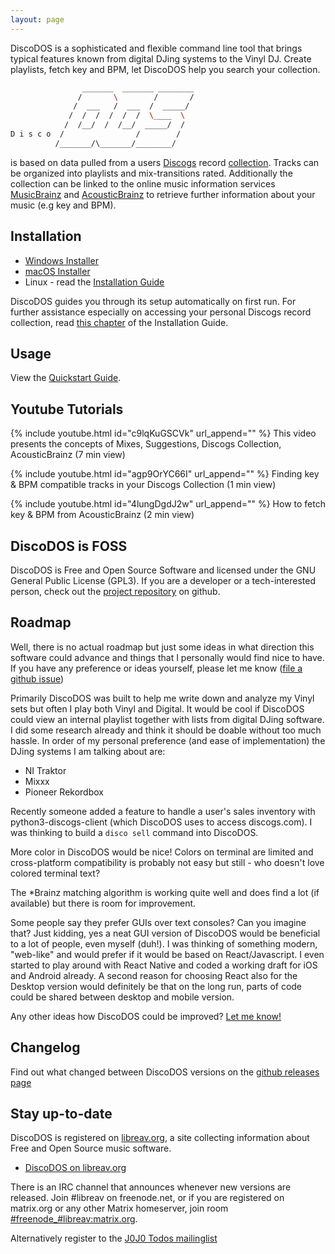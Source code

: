 ```yaml
---
layout: page
---
```


DiscoDOS is a sophisticated and flexible command line tool that brings
typical features known from digital DJing systems to the Vinyl DJ. Create
playlists, fetch key and BPM, let DiscoDOS help you search your collection.

``` bash
                _______  _______ ________
               /       \        /       /
              /  ___   /  ___  /  _____/
             /  /  /  /  /  /  \____  \
            /  /__/  /  /__/  _____/  /
D i s c o  /                /        /
          /_______/\_______/________/
```

is based on data pulled from a users [Discogs](https://www.discogs.com)
record [collection](https://support.discogs.com/hc/en-us/articles/360007331534-How-Does-The-Collection-Feature-Work-).
Tracks can be organized into playlists and mix-transitions rated.
Additionally the collection can be linked to the online music information
services [MusicBrainz](https://musicbrainz.org) and
[AcousticBrainz](https://acousticbrainz.org) to retrieve further information
about your music (e.g key and BPM).

## Installation
- [Windows Installer](https://github.com/JOJ0/discodos/releases/download/v1.1.0/DiscoDOS-1.1.0-Win.exe)
- [macOS Installer](https://github.com/JOJ0/discodos/releases/download/v1.1.0/DiscoDOS-1.1.0-macOS.dmg)
- Linux - read the [Installation Guide](https://discodos.readthedocs.io/en/latest/INSTALLATION.html#linux)

DiscoDOS guides you through its setup automatically on first run. For further
assistance especially on accessing your personal Discogs record collection,
read [this chapter](https://discodos.readthedocs.io/en/latest/INSTALLATION.html#configure-discogs-api-access)
of the Installation Guide.


## Usage

View the [Quickstart Guide](https://discodos.readthedocs.io/en/latest/QUICKSTART.html).

## Youtube Tutorials


{% include youtube.html id="c9lqKuGSCVk" url_append="" %}
This video presents the concepts of Mixes, Suggestions, Discogs Collection, AcousticBrainz (7 min view)

{% include youtube.html id="agp9OrYC66I" url_append="" %}
Finding key & BPM compatible tracks in your Discogs Collection (1 min view)

{% include youtube.html id="4lungDgdJ2w" url_append="" %}
How to fetch key & BPM from AcousticBrainz (2 min view)


## DiscoDOS is FOSS

DiscoDOS is Free and Open Source Software and licensed under the GNU General Public License (GPL3). If you are a developer or a tech-interested person, check out the [project repository](https://github.com/JOJ0/discodos) on github.


## Roadmap

Well, there is no actual roadmap but just some ideas in what direction this
software could advance and things that I personally would find nice to have.
If you have any preference or ideas yourself, please let me know ([file a
github issue](https://github.com/JOJ0/discodos/issues))

Primarily DiscoDOS was built to help me write down and analyze my Vinyl sets
but often I play both Vinyl and Digital. It would be cool if DiscoDOS could
view an internal playlist together with lists from digital DJing software. I
did some research already and think it should be doable without too much
hassle. In order of my personal preference (and ease of implementation) the
DJing systems I am talking about are:

  - NI Traktor
  - Mixxx
  - Pioneer Rekordbox

Recently someone added a feature to handle a user's sales inventory with
python3-discogs-client (which DiscoDOS uses to access discogs.com). I was
thinking to build a `disco sell` command into DiscoDOS.

More color in DiscoDOS would be nice! Colors on terminal are limited and
cross-platform compatibility is probably not easy but still - who doesn't
love colored terminal text?

The *Brainz matching algorithm is working quite well and does find a lot (if
available) but there is room for improvement.

Some people say they prefer GUIs over text consoles? Can you imagine that?
Just kidding, yes a neat GUI version of DiscoDOS would be beneficial to a lot
of people, even myself (duh!). I was thinking of something modern, "web-like"
and would prefer if it would be based on React/Javascript. I even started to
play around with React Native and coded a working draft for iOS and Android
already. A second reason for choosing React also for the Desktop version
would definitely be that on the long run, parts of code could be shared
between desktop and mobile version.

Any other ideas how DiscoDOS could be improved? [Let me
know!](https://github.com/JOJ0/discodos/issues)

## Changelog

Find out what changed between DiscoDOS versions on the [github releases
page](https://github.com/JOJ0/discodos/releases)

## Stay up-to-date

DiscoDOS is registered on [libreav.org](https://libreav.org), a site
collecting information about Free and Open Source music software.

- [DiscoDOS on libreav.org](https://libreav.org/software/discodos)

There is an IRC channel that announces whenever new versions are released. Join
#libreav on freenode.net, or if you are registered on matrix.org
or any other Matrix homeserver, join room
[#freenode_#libreav:matrix.org](https://matrix.to/#/#freenode_#libreav:matrix.org).

Alternatively register to the [J0J0 Todos
mailinglist](https://blog.jojotodos.net/mailinglist/)
